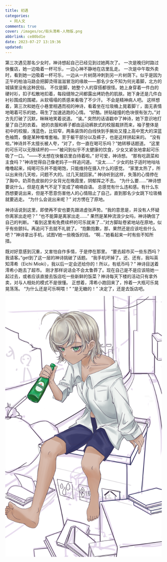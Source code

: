 ```yaml
---
title: 初遇
categories:
  - 同人文
comments: true
cover: /images/oc/街头澪希-人物版.png 
abbrlink: ce80bd1e
date: 2023-07-27 13:19:36
updated:
---
```


第三次遇见那名少女时，神诗想起自己已经见到过她两次了。
一次是晚归时路过快餐店，她一边吸着一杯可乐，一边心神不静地在店里乱走。
一次是中午取外卖时，看到她一边吸着一杯可乐，一边从一片树荫冲刺到另一片树荫下。似乎是因为正午的柏油马路会把脚烫得滋滋冒泡的缘故——那名少女不知为何光着脚，北方的城镇里没有这种民俗。
不仅是脚，她整个人的穿搭都很怪。她上身穿着一件白的硬衬衫，扣子松散地扣着，每段缝隙之间都露出烤奶色的肌肤。她下身还是几件白衬衫围成的围裙，从软塌塌的质感来看吸了不少汗。
不会是精神病人吧。
这样想着，第三次和她在小巷里相遇而视的神诗，看着坐在垃圾桶上晃着脚丫，面无表情地喝着可乐的她，萌生了加速逃跑的心情。
“好酷。拼贴碰撞的色块很有张力。”对方先打破了沉默，眯眯地笑着说道。
“诶。”
突然的话语戳中了神诗，她下意识地打量了自己的衣着。
她的衣服和裤子都由运动裤款式的校服裁拼而来，袖子整体是初中的校服，浅蓝色，比较窄，两条装饰的白线快到手腕处又撞上高中宽大的深蓝色袖筒，像是某种堆堆套袖。至于躯干部分以及裤子，也是这样拼起来的。
“没有啦。”神诗并不太擅长被人夸，“对了，你一直在喝可乐吗？”她转移话题道。
“这里的可乐可以无限续杯的——”被问到似乎不太健康的饮食，少女又紧张地拿起可乐吸了一口。“——不太想在快餐店里白待着啦。”
好可爱，神诗想。
“那有吃蔬菜和主食吗？”神诗觉得自己像老妈子一样追问道。
“没太……”
少女的肚子适时地咕咕噜噜起来，纯喝可乐并不能喝饱，只能维持在摄入什么的感觉。
“家里太热了，所以出来待几天啦，问题不大的。过几天就回家。”
神诗听到这样，失落的心情停在了胸中。奶茶色皮肤的少女背光在晚霞里，阴郁挥之不去。
“为什么要……”神诗想要说什么，但是在勇气不足下变成了喃喃自语。
总感觉有什么违和感。有什么东西想要说出来，但是不愿意伤害他人的心情阻止了自己，直到那名少女跳下垃圾桶就要逃走。
“为什么会说出来呢？”
对方愣在了原地。

神诗话说到这里，即使再不安也要先跟进虚张声势。“我的意思是，并没有人怀疑你离家出走吧？”
“也不能算是离家出走......”
果然是某种流浪少女吗，神诗确信了自己的判断。
 “看到这里有免费续杯的可乐就来了...”对方脚趾卷紧地站在原地，似乎有些颤抖。再追问下去就不礼貌了。
“抱歉抱歉，那，果然还是应该吃些什么吧？”神诗拿出手机，试图V她一些晚饭的钱。
“啊...”她看起来一时有些不知所措。

既对好意感到沉重，又害怕自作多情，于是停在那里。
“要去超市买一些东西吗？我请客。”get到了这一层的神诗挑破了话题。
“我手机坏掉了。还、还有，我叫英知澪希（Eichi Mioki），我以后一定会还给你的！所以，有纸币吗？”
神诗目送着澪希小跑去了超市。
刚才那样说话会不会太鲁莽了。现在自己是不是应该陪她一起过去，或者应该直接去饭店吃一些新鲜的饭菜？神诗每天下楼的活动只有拿外卖，对与人相处的模式不是很懂。
正想着，澪希小跑回来了，拎着一大瓶可乐晃晃荡荡。
“为什么还是可乐啊喂！”
“是无糖的！”
决定了，还是去饭店吧。

![](/images/oc/街头澪希-人物版.png "坐在垃圾桶上的澪希（画师：阡伊）")